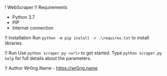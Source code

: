 ! WebScraper
!! Requirements
 * Python 3.7
 * PIP
 * Internet connection
 
!! Installation
 Run `python -m pip install -r .\requires.txt` to install libraries
 
!! Run
 Use `python scraper.py <url>` to get started. Type `python scraper.py help` for full details about the parameters.
 
!! Author
 Wr0ng.Name - https://wr0ng.name